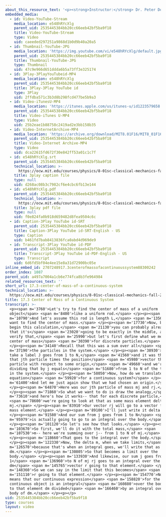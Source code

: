 ```yaml
---
about_this_resource_text: '<p><strong>Instructor:</strong> Dr. Peter Dourmashkin</p>'
embedded_media:
  - id: Video-YouTube-Stream
    media_location: e548hRYcXlg
    parent_uid: 2535445384bb20cc66eeb42bf5ba9f18
    title: Video-YouTube-Stream
    type: Video
    uid: caeeded297251a9868d1b0d9b40a20a5
  - id: Thumbnail-YouTube-JPG
    media_location: 'https://img.youtube.com/vi/e548hRYcXlg/default.jpg'
    parent_uid: 2535445384bb20cc66eeb42bf5ba9f18
    title: Thumbnail-YouTube-JPG
    type: Thumbnail
    uid: 47c9e966d651ddda6b5a73ff3e325174
  - id: 3Play-3PlayYouTubeid-MP4
    media_location: e548hRYcXlg
    parent_uid: 2535445384bb20cc66eeb42bf5ba9f18
    title: 3Play-3Play YouTube id
    type: 3Play
    uid: 2ffdba571c3b3d8b298fcd477be5b9a3
  - id: Video-iTunesU-MP4
    media_location: 'https://itunes.apple.com/us/itunes-u/id1223579658'
    parent_uid: 2535445384bb20cc66eeb42bf5ba9f18
    title: Video-iTunes U-MP4
    type: Video
    uid: 25b2eae1b88758c2419ad2e3bb158b35
  - id: Video-InternetArchive-MP4
    media_location: 'https://archive.org/download/MIT8.01F16/MIT8_01F16_L17v03_360p.mp4'
    parent_uid: 2535445384bb20cc66eeb42bf5ba9f18
    title: Video-Internet Archive-MP4
    type: Video
    uid: dca22615fd672f30e842ff53a01c1c7f
  - id: e548hRYcXlg.srt
    parent_uid: 2535445384bb20cc66eeb42bf5ba9f18
    technical_location: >-
      https://ocw.mit.edu/courses/physics/8-01sc-classical-mechanics-fall-2016/week-5-momentum-and-impulse/17.3-center-of-mass-of-a-continuous-system/17.3-center-of-mass-of-a-continuous-system/e548hRYcXlg.srt
    title: 3play caption file
    type: null
    uid: d268ac08b3c7982cf6e4cbc6fb13e144
  - id: e548hRYcXlg.pdf
    parent_uid: 2535445384bb20cc66eeb42bf5ba9f18
    technical_location: >-
      https://ocw.mit.edu/courses/physics/8-01sc-classical-mechanics-fall-2016/week-5-momentum-and-impulse/17.3-center-of-mass-of-a-continuous-system/17.3-center-of-mass-of-a-continuous-system/e548hRYcXlg.pdf
    title: 3play pdf file
    type: null
    uid: f0e824fa0b918d659482d8fea9504c6c
  - id: Caption-3Play YouTube id-SRT
    parent_uid: 2535445384bb20cc66eeb42bf5ba9f18
    title: Caption-3Play YouTube id-SRT-English - US
    type: Caption
    uid: b461fd7bab8413836fca0abd4d969de9
  - id: Transcript-3Play YouTube id-PDF
    parent_uid: 2535445384bb20cc66eeb42bf5ba9f18
    title: Transcript-3Play YouTube id-PDF-English - US
    type: Transcript
    uid: 6d6fd5bf04e4ee15e8a31d72900bc05e
inline_embed_id: 2707248917.3centerofmassofacontinuoussystem88300242
order_index: 1087
parent_uid: a497a7004a1cb6e774fca8b3fe964984
related_resources_text: ''
short_url: 17.3-center-of-mass-of-a-continuous-system
technical_location: >-
  https://ocw.mit.edu/courses/physics/8-01sc-classical-mechanics-fall-2016/week-5-momentum-and-impulse/17.3-center-of-mass-of-a-continuous-system/17.3-center-of-mass-of-a-continuous-system
title: 17.3 Center of Mass of a Continuous System
transcript: >-
  <p><span m='3760'>Let's try to find the center of mass of a uniform
  object</span> <span m='8400'>like a uniform rod.</span> </p><p><span
  m='10790'>And let's assume this rod is length L,</span> <span m='13560'>and we
  want to find the center of mass.</span> </p><p><span m='17730'>Now, before I
  begin this calculation,</span> <span m='21130'>you can probably already guess
  that it's</span> <span m='23020'>going to be exactly in the middle, and we'll
  verify that,</span> <span m='25990'>but let's first define what we mean by our
  center of mass</span> <span m='30390'>for discrete particles.</span>
  </p><p><span m='34140'>Recall that this was a sum over all</span> <span
  m='37190'>the particles in the system.</span> </p><p><span m='38930'>So we'll
  take a label J goes from 1 to N,</span> <span m='41560'>and it was the mass of
  that jth particle times the position</span> <span m='45980'>vector that jth
  particle with respect to some origin,</span> <span m='49660'>and we're
  dividing that by j equals</span> <span m='51680'>from 1 to N of the total mass
  in the system.</span> </p><p><span m='58050'>Now, how do we translate this
  equation</span> <span m='59920'>for a continuous system?</span> </p><p><span
  m='61400'>And let me just again show that we had chosen an origin.</span>
  </p><p><span m='64870'>Here was our jth particle of mass mj and rj.</span>
  </p><p><span m='71860'>So what we want to do is draw the analogy,</span> <span
  m='73610'>and here's how it works-- that for each discrete particle,</span>
  <span m='78600'>we're going to look at that as some mass element delta
  mj.</span> </p><p><span m='83910'>Our vector rj will go to a vector for this
  mass element.</span> </p><p><span m='89100'>I'll just write it delta m.</span>
  </p><p><span m='91580'>And our sum from j goes from 1 to N</span> <span
  m='95979'>is actually going to go to an integral over the body.</span>
  </p><p><span m='101120'>So let's see how that looks.</span> </p><p><span
  m='103670'>So first, we'll do it with the total mass,</span> <span
  m='107530'>m-- here we're summing over j-- from 1 to N of mj.</span>
  </p><p><span m='118660'>That goes to the integral over the body.</span>
  </p><p><span m='122330'>Now, the delta m, when we take limits,</span> <span
  m='126570'>because that's when an integral goes, we'll write that as
  dm.</span> </p><p><span m='130805'>So that becomes a limit over the
  body.</span> </p><p><span m='133930'>And likewise, our sum j goes from
  1</span> <span m='136960'>to N of mj rj goes to an integral over the body of
  dm</span> <span m='145765'>vector r going to that element.</span> </p><p><span
  m='148360'>So we can say in the limit that this becomes</span> <span
  m='151110'>r going to that element.</span> </p><p><span m='154770'>Now, that
  means that our continuous expression</span> <span m='158820'>for the
  continuous object is an integral</span> <span m='160880'>over the body of dm r
  to that element dm divided</span> <span m='166460'>by an integral over the
  body of dm.</span> </p><p></p>
uid: 2535445384bb20cc66eeb42bf5ba9f18
type: courses
layout: video
---
```

